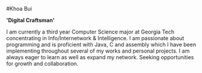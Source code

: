 #Khoa Bui

**'Digital Craftsman'**

I am currently a third year Computer Science major at Georgia Tech concentrating in Info/Internetwork & Intelligence. I am passionate about programming and is proficient with Java, C and assembly which I have been implementing throughout several of my works and personal projects. I am always eager to learn as well as expand my network. Seeking opportunities for growth and collaboration. 
<!--
**khoakbui/khoakbui** is a ✨ _special_ ✨ repository because its `README.md` (this file) appears on your GitHub profile.

Here are some ideas to get you started:

- 🔭 I’m currently working on ...
- 🌱 I’m currently learning ...
- 👯 I’m looking to collaborate on ...
- 🤔 I’m looking for help with ...
- 💬 Ask me about ...
- 📫 How to reach me: ...
- 😄 Pronouns: ...
- ⚡ Fun fact: ...
-->
